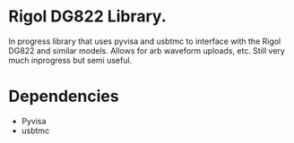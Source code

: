 # Rigol DG822 Library.
In progress library that uses pyvisa and usbtmc to interface with the Rigol DG822 and similar models. Allows for arb waveform uploads, etc. Still very much inprogress but semi useful.

# Dependencies
- Pyvisa
- usbtmc
